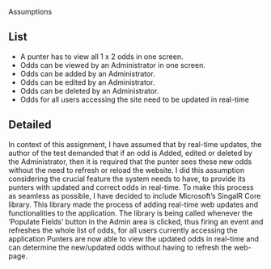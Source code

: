 Assumptions


## List 
* A punter has to view all 1 x 2 odds in one screen.
* Odds can be viewed by an Administrator in one screen.
* Odds can be added by an Administrator.
* Odds can be edited by an Administrator.
* Odds can be deleted by an Administrator.
* Odds for all users accessing the site need to be updated in real-time 

## Detailed
In context of this assignment, I have assumed that by real-time updates, the author of the test demanded that if an odd is Added, 
edited or deleted by the Administrator, then it is required that the punter sees these new odds without the need to refresh or reload the website. 
I did this assumption considering the crucial feature the system needs to have, to provide its punters with updated and correct odds in real-time.
To make this process as seamless as possible, I have decided to include Microsoft’s SingalR Core library. 
This library made the process of adding real-time web updates and functionalities to the application. The library is being called whenever the 
‘Populate Fields’ button in the Admin area is clicked, thus firing an event and refreshes the whole list of odds, for all users currently
accessing the application Punters are now able to view the updated odds in real-time and can determine the new/updated odds without having to refresh the web-page. 

